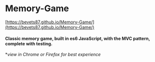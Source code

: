# **Memory-Game**
[https://bevets87.github.io/Memory-Game/](https://bevets87.github.io/Memory-Game/)

#### Classic memory game, built in es6 JavaScript, with the MVC pattern, complete with testing.  

**view in Chrome or Firefox for best experience*
